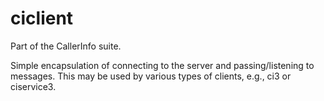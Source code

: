 # ciclient

Part of the CallerInfo suite.

Simple encapsulation of connecting to the server and passing/listening to messages.
This may be used by various types of clients, e.g., ci3 or ciservice3.
